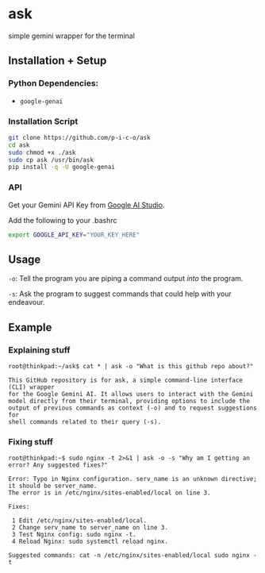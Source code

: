 # ask
simple gemini wrapper for the terminal

## Installation + Setup
### Python Dependencies:
- `google-genai`

### Installation Script
```bash
git clone https://github.com/p-i-c-o/ask
cd ask
sudo chmod +x ./ask
sudo cp ask /usr/bin/ask
pip install -q -U google-genai
```

### API
Get your Gemini API Key from [Google AI Studio](https://aistudio.google.com/apikey).

Add the following to your .bashrc
```bash
export GOOGLE_API_KEY="YOUR_KEY_HERE"
```

## Usage
`-o`: Tell the program you are piping a command output _into_ the program.

`-s`: Ask the program to suggest commands that could help with your endeavour.

## Example

### Explaining stuff
`root@thinkpad:~/ask$ cat * | ask -o "What is this github repo about?"`
```
This GitHub repository is for ask, a simple command-line interface (CLI) wrapper
for the Google Gemini AI. It allows users to interact with the Gemini
model directly from their terminal, providing options to include the
output of previous commands as context (-o) and to request suggestions for
shell commands related to their query (-s).
```

### Fixing stuff

`root@thinkpad:~$ sudo nginx -t 2>&1 | ask -o -s "Why am I getting an error? Any suggested fixes?"`
```
Error: Typo in Nginx configuration. serv_name is an unknown directive; it should be server_name.
The error is in /etc/nginx/sites-enabled/local on line 3.

Fixes:

 1 Edit /etc/nginx/sites-enabled/local.
 2 Change serv_name to server_name on line 3.
 3 Test Nginx config: sudo nginx -t.
 4 Reload Nginx: sudo systemctl reload nginx.

Suggested commands: cat -n /etc/nginx/sites-enabled/local sudo nginx -t 
```
